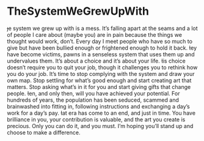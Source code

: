 
# TheSystemWeGrewUpWith

e system we grew up with is a mess. It’s falling apart at the seams and a lot of people I care about (maybe you) are in pain because the things we thought would work, don’t. Every day I meet people who have so much to give but have been bullied enough or frightened enough to hold it back. ey have become victims, pawns in a senseless system that uses them up and undervalues them.
It’s about a choice and it’s about your life. is choice doesn’t require you to quit your job, though it challenges you to rethink how you do your job. It’s time to stop complying with the system and draw your own map.
Stop settling for what’s good enough and start creating art that matters. Stop asking what’s in it for you and start giving gifts that change people. en, and only then, will you have achieved your potential.
For hundreds of years, the population has been seduced, scammed and brainwashed into fitting in, following instructions and exchanging a day’s work for a day’s pay. at era has come to an end, and just in time.
You have brilliance in you, your contribution is valuable, and the art you create is precious. Only you can do it, and you must. I’m hoping you’ll stand up and choose to make a difference.